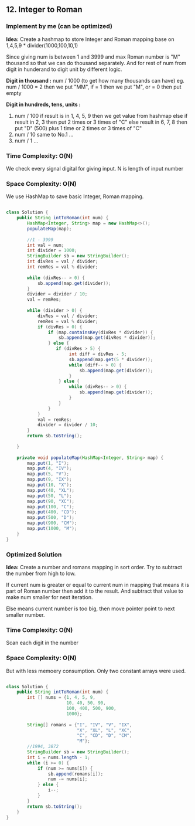 ## 12. Integer to Roman ##

### Implement by me (can be optimized) ###

**Idea:**
Create a hashmap to store Integer and Roman mapping base on 1,4,5,9 * divider(1000,100,10,1)

Since giving num is between 1 and 3999 and max Roman number is "M" thousand so that we can do thousand separately. 
And for rest of num from digit in hunderand to digit unit by different logic.

**Digit in thousand :** num / 1000 (to get how many thousands can have) 
                    eg. num / 1000 = 2 then we put "MM", if = 1 then we put "M", or = 0 then put empty
                    
**Digit in hundreds, tens, units :**
1. num / 100  if result is in 1, 4, 5, 9 then we get value from hashmap
              else if result in 2, 3 then put 2 times or 3 times of "C"
              else result in 6, 7, 8 then put "D" (500) plus 1 time or 2 times or 3 times of "C"
2. num / 10   same to No.1 ...
3. num / 1    ...

### Time Complexity: O(N) 
We check every signal digital for giving input. N is length of input number

### Space Complexity: O(N)
We use HashMap to save basic Integer, Roman mapping.

```java

class Solution {
    public String intToRoman(int num) {
        HashMap<Integer, String> map = new HashMap<>();
        populateMap(map);
        
        //1 - 3999   
        int val = num;
        int divider = 1000;
        StringBuilder sb = new StringBuilder();
        int divRes = val / divider;
        int remRes = val % divider;
        
        while (divRes-- > 0) {
            sb.append(map.get(divider));
        }
        divider = divider / 10;
        val = remRes;
        
        while (divider > 0) {
            divRes = val / divider;
            remRes = val % divider;
            if (divRes > 0) {
                if (map.containsKey(divRes * divider)) {
                    sb.append(map.get(divRes * divider));
                } else {                                                                           
                   if (divRes > 5) {
                        int diff = divRes - 5;
                        sb.append(map.get(5 * divider));                                                     
                        while (diff-- > 0) {
                            sb.append(map.get(divider));
                        }                          
                    } else {
                        while (divRes-- > 0) {
                            sb.append(map.get(divider));                                                     
                        }
                    }
                }
            }
            val = remRes;
            divider = divider / 10;
        }
        return sb.toString();
       
    }
    
    private void populateMap(HashMap<Integer, String> map) {
        map.put(1, "I");
        map.put(4, "IV");
        map.put(5, "V");
        map.put(9, "IX");
        map.put(10, "X");
        map.put(40, "XL");
        map.put(50, "L");
        map.put(90, "XC");
        map.put(100, "C");
        map.put(400, "CD");
        map.put(500, "D");
        map.put(900, "CM");
        map.put(1000, "M");
    }
}

```

### Optimized Solution ###

**Idea:** 
Create a number and romans mapping in sort order. Try to subtract the number from high to low.

If current num is greater or equal to current num in mapping that means it is part of Roman number then add it to the result.
And subtract that value to make num smaller for next iteration.

Else means current number is too big, then move pointer point to next smaller number.

### Time Complexity: O(N)
Scan each digit in the number

### Space Complexity: O(N) 
But with less memoery consumption. Only two constant arrays were used.

```java

class Solution {
    public String intToRoman(int num) {
        int [] nums = {1, 4, 5, 9, 
                       10, 40, 50, 90, 
                       100, 400, 500, 900, 
                       1000};
        
        String[] romans = {"I", "IV", "V", "IX", 
                           "X", "XL", "L", "XC", 
                           "C", "CD", "D", "CM", 
                           "M"};
        //1994, 3872
        StringBuilder sb = new StringBuilder();
        int i = nums.length - 1;
        while (i >= 0) {
            if (num >= nums[i]) {
                sb.append(romans[i]);
                num -= nums[i];
            } else {
                i--;                
            }
        }
        return sb.toString();
    }
}


```
